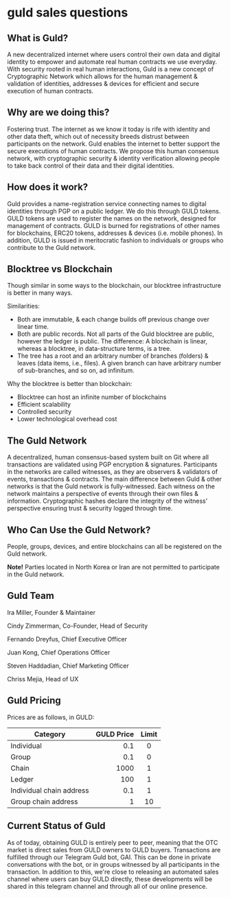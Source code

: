 # guld sales questions

## What is Guld?

A new decentralized internet where users control their own data and digital identity to empower and automate real human contracts we use everyday. 
With security rooted in real human interactions, Guld is a new concept of Cryptographic Network which allows for the human management & validation of identities, addresses & devices for efficient and secure execution of human contracts. 


## Why are we doing this?

Fostering trust.
The internet as we know it today is rife with identity and other data theft, which out of necessity breeds distrust between participants on the network. 
Guld enables the internet to better support the secure executions of human contracts. We propose this human consensus network, with cryptographic security & identity verification allowing people to take back control of their data and their digital identities.


## How does it work?

Guld provides a name-registration service connecting names to digital identities through PGP on a public ledger. We do this through GULD tokens. 
GULD tokens are used to register the names on the network, designed for management of contracts. GULD is burned for registrations of other names for blockchains, ERC20 tokens, addresses & devices (i.e. mobile phones). In addition, GULD is issued in meritocratic fashion to individuals or groups who contribute to the Guld network.


## Blocktree vs Blockchain

Though similar in some ways to the blockchain, our blocktree infrastructure is better in many ways.

Similarities:

- Both are immutable, & each change builds off previous change over linear time.
-	Both are public records. Not all parts of the Guld blocktree are public, however the ledger is public. The difference: A blockchain is linear, whereas a blocktree, in data-structure terms, is a tree.
- The tree has a root and an arbitrary number of branches (folders) & leaves (data items, i.e., files). A given branch can have arbitrary number of sub-branches, and so on, ad infinitum.

Why the blocktree is better than blockchain:

- Blocktree can host an infinite number of blockchains
- Efficient scalability
- Controlled security
- Lower technological overhead cost


## The Guld Network

A decentralized, human consensus-based system built on Git where all transactions are validated using PGP encryption & signatures. 
Participants in the networks are called witnesses, as they are observers & validators of events, transactions & contracts. The main difference between Guld & other networks is that the Guld network is fully-witnessed. 
Each witness on the network maintains a perspective of events through their own files & information. Cryptographic hashes declare the integrity of the witness’ perspective ensuring trust & security logged through time.


## Who Can Use the Guld Network?

People, groups, devices, and entire blockchains can all be registered on the Guld network.

**Note!** Parties located in North Korea or Iran are not permitted to participate in the Guld network.


## Guld Team

Ira Miller, Founder & Maintainer

Cindy Zimmerman, Co-Founder, Head of Security

Fernando Dreyfus, Chief Executive Officer

Juan Kong, Chief Operations Officer

Steven Haddadian, Chief Marketing Officer

Chriss Mejia, Head of UX


## Guld Pricing

Prices are as follows, in GULD:

Category|GULD Price|Limit
---|---:|:---:
Individual|0.1|0
Group|0.1|0
Chain|1000|1
Ledger|100|1
Individual chain address|0.1|1
Group chain address|1|10

## Current Status of Guld

As of today, obtaining GULD is entirely peer to peer, meaning that the OTC market is direct sales from GULD owners to GULD buyers. Transactions are fulfilled through our Telegram Guld bot, GAI. This can be done in private conversations with the bot, or in groups witnessed by all participants in the transaction. In addition to this, we're close to releasing an automated sales channel where users can buy GULD directly, these developments will be shared in this telegram channel and through all of our online presence.

